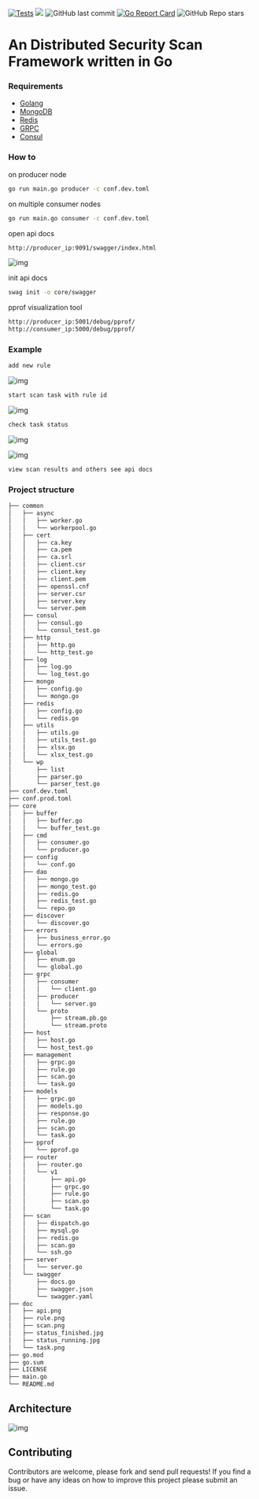 [![Tests](https://github.com/xxddpac/dss/actions/workflows/ci.yml/badge.svg?branch=main)](https://github.com/xxddpac/dss/actions/workflows/ci.yml)
<img src="https://img.shields.io/github/go-mod/go-version/xxddpac/dss.svg?style=flat-square">
<img alt="GitHub last commit" src="https://img.shields.io/github/last-commit/xxddpac/dss?style=flat-square">
<a href="https://goreportcard.com/report/github.com/xxddpac/dss"><img alt="Go Report Card" src="https://goreportcard.com/badge/github.com/xxddpac/dss"/></a>
<img alt="GitHub Repo stars" src="https://img.shields.io/github/stars/xxddpac/dss?style=social">

# An Distributed Security Scan Framework written in Go

### Requirements

- [Golang](https://go.dev/doc/install)
- [MongoDB](https://docs.mongodb.com/manual/installation/)
- [Redis](https://redis.io/docs/getting-started/installation/)
- [GRPC](https://grpc.io/docs/languages/go/quickstart/)
- [Consul](https://developer.hashicorp.com/consul/docs)

### How to

on producer node

```bash
go run main.go producer -c conf.dev.toml
```

on multiple consumer nodes

```bash
go run main.go consumer -c conf.dev.toml
```

open api docs

```bash
http://producer_ip:9091/swagger/index.html
```
![img](doc/api.png)

init api docs

```bash
swag init -o core/swagger
```

pprof visualization tool
```bash
http://producer_ip:5001/debug/pprof/
http://consumer_ip:5000/debug/pprof/
```

### Example
```bash
add new rule
```
![img](doc/rule.png)

```bash
start scan task with rule id
```
![img](doc/task.png)

```bash
check task status
```
![img](doc/status_running.png)

![img](doc/status_finished.png)

```bash
view scan results and others see api docs
```
### Project structure

```bash
├── common
│   ├── async
│   │   ├── worker.go
│   │   └── workerpool.go
│   ├── cert
│   │   ├── ca.key
│   │   ├── ca.pem
│   │   ├── ca.srl
│   │   ├── client.csr
│   │   ├── client.key
│   │   ├── client.pem
│   │   ├── openssl.cnf
│   │   ├── server.csr
│   │   ├── server.key
│   │   └── server.pem
│   ├── consul
│   │   ├── consul.go
│   │   └── consul_test.go
│   ├── http
│   │   ├── http.go
│   │   └── http_test.go
│   ├── log
│   │   ├── log.go
│   │   └── log_test.go
│   ├── mongo
│   │   ├── config.go
│   │   └── mongo.go
│   ├── redis
│   │   ├── config.go
│   │   └── redis.go
│   ├── utils
│   │   ├── utils.go
│   │   ├── utils_test.go
│   │   ├── xlsx.go
│   │   └── xlsx_test.go
│   └── wp
│       ├── list
│       ├── parser.go
│       └── parser_test.go
├── conf.dev.toml
├── conf.prod.toml
├── core
│   ├── buffer
│   │   ├── buffer.go
│   │   └── buffer_test.go
│   ├── cmd
│   │   ├── consumer.go
│   │   └── producer.go
│   ├── config
│   │   └── conf.go
│   ├── dao
│   │   ├── mongo.go
│   │   ├── mongo_test.go
│   │   ├── redis.go
│   │   ├── redis_test.go
│   │   └── repo.go
│   ├── discover
│   │   └── discover.go
│   ├── errors
│   │   ├── business_error.go
│   │   └── errors.go
│   ├── global
│   │   ├── enum.go
│   │   └── global.go
│   ├── grpc
│   │   ├── consumer
│   │   │   └── client.go
│   │   ├── producer
│   │   │   └── server.go
│   │   └── proto
│   │       ├── stream.pb.go
│   │       └── stream.proto
│   ├── host
│   │   ├── host.go
│   │   └── host_test.go
│   ├── management
│   │   ├── grpc.go
│   │   ├── rule.go
│   │   ├── scan.go
│   │   └── task.go
│   ├── models
│   │   ├── grpc.go
│   │   ├── models.go
│   │   ├── response.go
│   │   ├── rule.go
│   │   ├── scan.go
│   │   └── task.go
│   ├── pprof
│   │   └── pprof.go
│   ├── router
│   │   ├── router.go
│   │   └── v1
│   │       ├── api.go
│   │       ├── grpc.go
│   │       ├── rule.go
│   │       ├── scan.go
│   │       └── task.go
│   ├── scan
│   │   ├── dispatch.go
│   │   ├── mysql.go
│   │   ├── redis.go
│   │   ├── scan.go
│   │   └── ssh.go
│   ├── server
│   │   └── server.go
│   └── swagger
│       ├── docs.go
│       ├── swagger.json
│       └── swagger.yaml
├── doc
│   ├── api.png
│   ├── rule.png
│   ├── scan.png
│   ├── status_finished.jpg
│   ├── status_running.jpg
│   └── task.png
├── go.mod
├── go.sum
├── LICENSE
├── main.go
└── README.md
```

## Architecture

![img](doc/scan.jpg)

## Contributing

Contributors are welcome, please fork and send pull requests! If you find a bug
or have any ideas on how to improve this project please submit an issue.

